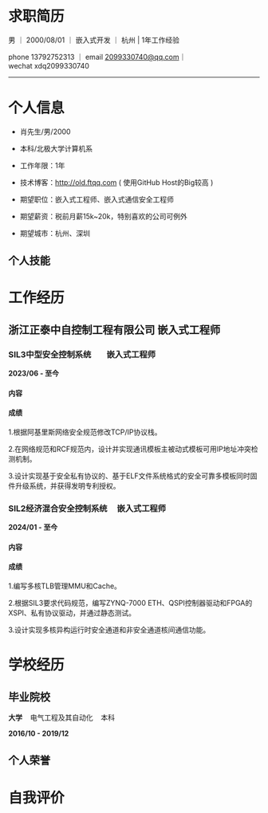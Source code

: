 
# 求职简历
男 ｜ 2000/08/01 ｜ 嵌入式开发 ｜ 杭州 | 1年工作经验

phone 13792752313 ｜ email 2099330740@qq.com｜ wechat xdq2099330740

* * *
# 个人信息

 - 肖先生/男/2000 
 - 本科/北极大学计算机系 
 - 工作年限：1年
 - 技术博客：http://old.ftqq.com ( 使用GitHub Host的Big较高  )

 - 期望职位：嵌入式工程师、嵌入式通信安全工程师
 - 期望薪资：税前月薪15k~20k，特别喜欢的公司可例外
 - 期望城市：杭州、深圳

## 个人技能


# 工作经历

## 浙江正泰中自控制工程有限公司     嵌入式工程师

### SIL3中型安全控制系统        嵌入式工程师

**2023/06 - 至今**

#### 内容

#### 成绩
1.根据阿基里斯网络安全规范修改TCP/IP协议栈。

2.在网络规范和RCF规范内，设计并实现通讯模板主被动式模板可用IP地址冲突检测机制。

3.设计实现基于安全私有协议的、基于ELF文件系统格式的安全可靠多模板同时固件升级系统，并获得发明专利授权。

### SIL2经济混合安全控制系统     嵌入式工程师

**2024/01 - 至今**

#### 内容


#### 成绩
1.编写多核TLB管理MMU和Cache。

2.根据SIL3要求代码规范，编写ZYNQ-7000 ETH、QSPI控制器驱动和FPGA的XSPI、私有协议驱动，并通过静态测试。

3.设计实现多核异构运行时安全通道和非安全通道核间通信功能。


# 学校经历

## 毕业院校

**大学**    电气工程及其自动化    本科

**2016/10 - 2019/12**




## 个人荣誉

# 自我评价




